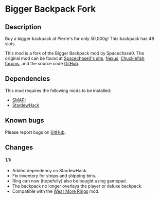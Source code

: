 # Bigger Backpack Fork

## Description
Buy a bigger backpack at Pierre's for only 50,000g! This backpack has 48 slots.

This mod is a fork of the Bigger Backpack mod by Spacechase0. The original mod can be found at [Spacechase0's site](http://spacechase0.com/mods/stardew-valley/bigger-backpack/), [Nexus](https://www.nexusmods.com/stardewvalley/mods/1845/), [Chucklefish forums](https://community.playstarbound.com/resources/bigger-backpack.5191/), and the source code [GitHub](https://github.com/spacechase0/BiggerBackpack).

## Dependencies
This mod requires the following mods to be installed:

* [SMAPI](https://www.nexusmods.com/stardewvalley/mods/2400)
* [StardewHack](https://www.nexusmods.com/stardewvalley/mods/3213)

## Known bugs
Please report bugs on [GitHub](https://github.com/bcmpinc/StardewHack/issues).

## Changes
#### 1.1:
* Added dependency on StardewHack.
* Fix inventory for shops and shipping bins.
* Ring can now (hopefully) also be bought using gamepad.
* The backpack no longer overlays the player or deluxe backpack.
* Compatible with the [Wear More Rings](https://www.nexusmods.com/stardewvalley/mods/3214) mod.
